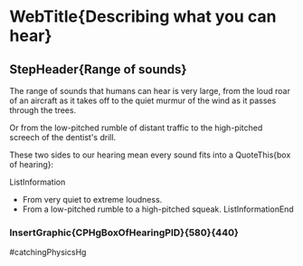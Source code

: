 # WebTitle{Describing what you can hear}

## StepHeader{Range of sounds}

The range of sounds that humans can hear is very large, from the loud roar of an aircraft as it takes off to the quiet murmur of the wind as it passes through the trees. 

Or from the low-pitched rumble of distant traffic to the high-pitched screech of the dentist&apos;s drill.

These two sides to our hearing mean every sound fits into a QuoteThis{box of hearing}:

ListInformation
- From very quiet to extreme loudness.
- From a low-pitched rumble to a high-pitched squeak.
ListInformationEnd

### InsertGraphic{CPHgBoxOfHearingPID}{580}{440}



#catchingPhysicsHg